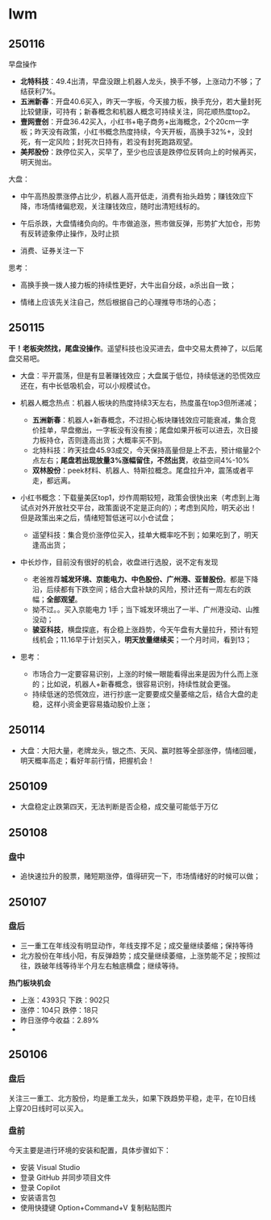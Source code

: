 # lwm

## 250116
早盘操作
- **北特科技**：49.4出清，早盘没跟上机器人龙头，换手不够，上涨动力不够；了结获利7%。
- **五洲新春**：开盘40.6买入，昨天一字板，今天接力板，换手充分，若大量封死比较健康，可持有；新春概念和机器人概念可持续关注，同花顺热度top2。
- **壹网壹创**：开盘36.42买入，小红书+电子商务+出海概念，2个20cm一字板；昨天没有政策，小红书概念热度持续，今天开板，高换手32%+，没封死，有一定风险；封死次日持有，若没有封死跑路观望。
- **美邦股份**：跌停位买入，买早了，至少也应该是跌停位反转向上的时候再买，明天抛出。

大盘：
- 中午高热股票涨停占比少，机器人高开低走，消费有抬头趋势；赚钱效应下降，市场情绪偏悲观，关注赚钱效应，随时出清短线标的。

- 午后杀跌，大盘情绪负向的。牛市做追涨，熊市做反弹，形势扩大加仓，形势有反转迹象停止操作，及时止损
- 消费、证券关注一下

思考：

- 高换手换一拨人接力板的持续性更好，大牛出自分歧，a杀出自一致；

- 情绪上应该先关注自己，然后根据自己的心理推导市场的心态；




## 250115
**干！老板突然找，尾盘没操作**。遥望科技也没买进去，盘中交易太费神了，以后尾盘交易吧。
- 大盘：平开震荡，但是有显著赚钱效应；大盘属于低位，持续低迷的恐慌效应还在，有中长低吸机会，可以小规模试仓。
- 机器人概念热点：机器人板块的热度持续3天左右，热度虽在top3但所递减；
  - **五洲新春**：机器人+新春概念，不过担心板块赚钱效应可能衰减，集合竞价挂单，早盘撤出，一字板没有没有接；尾盘如果开板可以进去，次日接力板持仓，否则逢高出货；大概率买不到。
  - 北特科技：昨天挂盘45.93成交，今天保持高量但是上不去，预计缩量2个点左右；**尾盘若出现放量3%涨幅留住，不然出货**，收益空间4%-10%
  - **双林股份**：peek材料、机器人、特斯拉概念。尾盘拉升冲，震荡或者平走，都远离。
  
- 小红书概念：下载量美区top1，炒作周期较短，政策会很快出来（考虑到上海试点对外开放社交平台，政策面说不定是正向的）；考虑到风险，明天必出！但是政策出来之后，情绪短暂低迷可以小仓试盘；
  - 遥望科技：集合竞价涨停位买入，挂单大概率吃不到；如果吃到了，明天逢高出货；

- 中长炒作，目前没有很好的机会，收盘进行选股，说不定有发现
  - 老爸推荐**城发环境、京能电力、中色股份、广州港、亚普股份**。都是下降沿，后续都有下跌空间；结合大盘补缺的风险，预计还有一周左右的跌幅；**全部观望**。
  - 拗不过。。买入京能电力 1手；当下城发环境出了一半、广州港没动、山推没动；
  - **骏亚科技**，横盘探底，有企稳上涨趋势，今天午盘有大量拉升，预计有短线机会；11.16早于计划买入，**明天放量继续买**；一个月时间，看到13；

- 思考：
  - 市场合力一定要容易识别，上涨的时候一眼能看得出来是因为什么而上涨的；比如说，机器人+新春概念，很容易识别，持续性就会更强。
  - 持续低迷的恐慌效应，进行抄底一定要要成交量萎缩之后，结合大盘的走稳，这样小资金更容易撬动股价上涨；

## 250114
- 大盘：大阳大量，老牌龙头，银之杰、天风、赢时胜等全部涨停，情绪回暖，明天概率高走；看好年前行情，把握机会！

## 250109

- 大盘稳定止跌第四天，无法判断是否企稳，成交量可能低于万亿

## 250108

### 盘中
- 追快速拉升的股票，赌短期涨停，值得研究一下，市场情绪好的时候可以做；

## 250107

### 盘后
- 三一重工在年线没有明显动作，年线支撑不足；成交量继续萎缩；保持等待
- 北方股份在年线小阳，有反弹趋势；成交量继续萎缩，上涨势能不足；按照过往，跌破年线等待半个月左右触底横盘；继续等待。

**热门板块机会**
- 上涨：4393只 下跌：902只
- 涨停：104只 跌停：18只
- 昨日涨停今收益：2.89%
- 

## 250106

### 盘后

关注三一重工、北方股份，均是重工龙头，如果下跌趋势平稳，走平，在10日线上穿20日线时可以买入。

### 盘前
今天主要是进行环境的安装和配置，具体步骤如下：
- 安装 Visual Studio
- 登录 GitHub 并同步项目文件
- 登录 Copilot
- 安装语言包
- 使用快捷键 Option+Command+V 复制粘贴图片